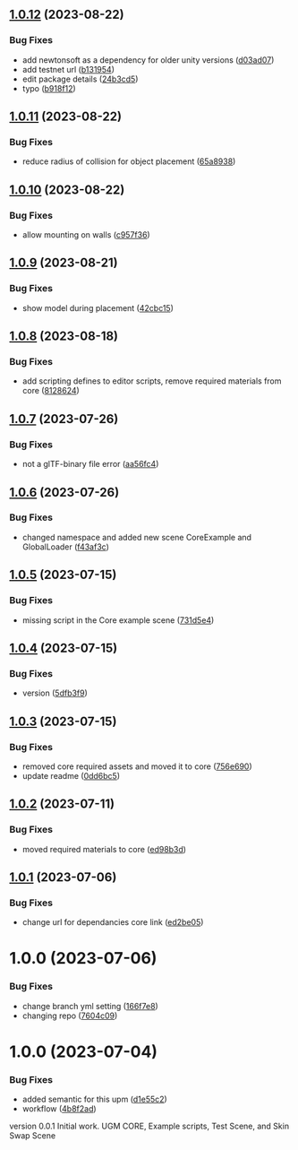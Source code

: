 ## [1.0.12](https://github.com/Universal-Game-Models/Unity-UPM/compare/v1.0.11...v1.0.12) (2023-08-22)


### Bug Fixes

* add newtonsoft as a dependency for older unity versions ([d03ad07](https://github.com/Universal-Game-Models/Unity-UPM/commit/d03ad0735c0edd4e26ecfa60542ae217b1260f1d))
* add testnet url ([b131954](https://github.com/Universal-Game-Models/Unity-UPM/commit/b1319546bfefcab13000105b0b4c0306e91bf188))
* edit package details ([24b3cd5](https://github.com/Universal-Game-Models/Unity-UPM/commit/24b3cd5686e021c8b82aa6eff5bbad00a725444c))
* typo ([b918f12](https://github.com/Universal-Game-Models/Unity-UPM/commit/b918f1259acc4c1d5a607b2a8cae8d7ee68636df))

## [1.0.11](https://github.com/Universal-Game-Models/Unity-UPM/compare/v1.0.10...v1.0.11) (2023-08-22)


### Bug Fixes

* reduce radius of collision for object placement ([65a8938](https://github.com/Universal-Game-Models/Unity-UPM/commit/65a89382a22d3af08780f103ebb4ee1785862b7e))

## [1.0.10](https://github.com/Universal-Game-Models/Unity-UPM/compare/v1.0.9...v1.0.10) (2023-08-22)


### Bug Fixes

* allow mounting on walls ([c957f36](https://github.com/Universal-Game-Models/Unity-UPM/commit/c957f36f30f77b177eda3c2e0c82db8f53c34fe1))

## [1.0.9](https://github.com/Universal-Game-Models/Unity-UPM/compare/v1.0.8...v1.0.9) (2023-08-21)


### Bug Fixes

* show model during placement ([42cbc15](https://github.com/Universal-Game-Models/Unity-UPM/commit/42cbc15241ba79c79ceeaade819ba0f248b5efb9))

## [1.0.8](https://github.com/Universal-Game-Models/Unity-UPM/compare/v1.0.7...v1.0.8) (2023-08-18)


### Bug Fixes

* add scripting defines to editor scripts, remove required materials from core ([8128624](https://github.com/Universal-Game-Models/Unity-UPM/commit/81286244ac69f3451e7128648609ed0587bca9ac))

## [1.0.7](https://github.com/Universal-Game-Models/Unity-UPM/compare/v1.0.6...v1.0.7) (2023-07-26)


### Bug Fixes

* not a glTF-binary file error ([aa56fc4](https://github.com/Universal-Game-Models/Unity-UPM/commit/aa56fc462c5fd28fe4443ea4d84f05eb9190106f))

## [1.0.6](https://github.com/Universal-Game-Models/Unity-UPM/compare/v1.0.5...v1.0.6) (2023-07-26)


### Bug Fixes

* changed namespace and added new scene CoreExample and GlobalLoader ([f43af3c](https://github.com/Universal-Game-Models/Unity-UPM/commit/f43af3c6cbe44627898cec27e244d745f87d6d26))

## [1.0.5](https://github.com/Universal-Game-Models/Unity-UPM/compare/v1.0.4...v1.0.5) (2023-07-15)


### Bug Fixes

* missing script in the Core example scene ([731d5e4](https://github.com/Universal-Game-Models/Unity-UPM/commit/731d5e4930d34deccb9c5c26aaa8111a44267410))

## [1.0.4](https://github.com/Universal-Game-Models/Unity-UPM/compare/v1.0.3...v1.0.4) (2023-07-15)


### Bug Fixes

* version ([5dfb3f9](https://github.com/Universal-Game-Models/Unity-UPM/commit/5dfb3f99d7c40864636b802153957195db459e7a))

## [1.0.3](https://github.com/Universal-Game-Models/Unity-UPM/compare/v1.0.2...v1.0.3) (2023-07-15)


### Bug Fixes

* removed core required assets and moved it to core ([756e690](https://github.com/Universal-Game-Models/Unity-UPM/commit/756e6903b805427e45dca0d84aade2edf1a4a03d))
* update readme ([0dd6bc5](https://github.com/Universal-Game-Models/Unity-UPM/commit/0dd6bc59cb69dc6bf9d82cfaef89e4a567b1f95d))

## [1.0.2](https://github.com/Universal-Game-Models/Unity-UPM/compare/v1.0.1...v1.0.2) (2023-07-11)


### Bug Fixes

* moved required materials to core ([ed98b3d](https://github.com/Universal-Game-Models/Unity-UPM/commit/ed98b3dfcff5f060246a1819cf75ca64964007bc))

## [1.0.1](https://github.com/Universal-Game-Models/Unity-UPM/compare/v1.0.0...v1.0.1) (2023-07-06)


### Bug Fixes

* change url for dependancies core link ([ed2be05](https://github.com/Universal-Game-Models/Unity-UPM/commit/ed2be057847b09a7ffc4d46ed2dde265031deb89))

# 1.0.0 (2023-07-06)


### Bug Fixes

* change branch yml setting ([166f7e8](https://github.com/Universal-Game-Models/Unity-UPM/commit/166f7e82aa348308d0fdd74e0abbed9a17127559))
* changing repo ([7604c09](https://github.com/Universal-Game-Models/Unity-UPM/commit/7604c09c5bda71a4ba1ac01c7db7ce16d3a2c3e5))

# 1.0.0 (2023-07-04)


### Bug Fixes

* added semantic for this upm ([d1e55c2](https://github.com/Universal-Game-Models/Unity-SDK/commit/d1e55c26bdd3474983e93985a65d3f6c4e85a409))
* workflow ([4b8f2ad](https://github.com/Universal-Game-Models/Unity-SDK/commit/4b8f2ad28cb34ad378d000e839f1ab5e569d3c28))

version 0.0.1 Initial work. UGM CORE, Example scripts, Test Scene, and Skin Swap Scene
